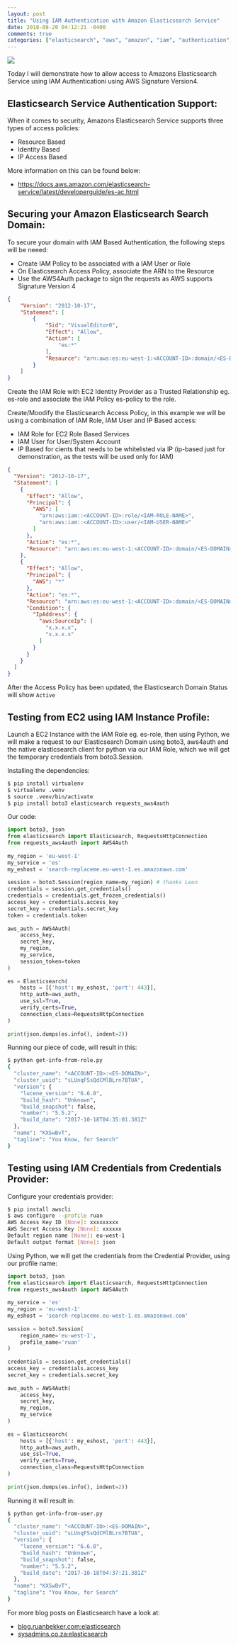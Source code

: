 ```yaml
---
layout: post
title: "Using IAM Authentication with Amazon Elasticsearch Service"
date: 2018-08-20 04:12:21 -0400
comments: true
categories: ["elasticsearch", "aws", "amazon", "iam", "authentication", "security", "python"] 
---
```


![](https://objects.ruanbekker.com/assets/images/aws-logo.png)

Today I will demonstrate how to allow access to Amazons Elasticsearch Service using IAM Authenticationi using AWS Signature Version4.

## Elasticsearch Service Authentication Support:

When it comes to security, Amazons Elasticsearch Service supports three types of access policies:

- Resource Based
- Identity Based
- IP Access Based

More information on this can be found below:
- https://docs.aws.amazon.com/elasticsearch-service/latest/developerguide/es-ac.html

## Securing your Amazon Elasticsearch Search Domain:

To secure your domain with IAM Based Authentication, the following steps will be neeed:

- Create IAM Policy to be associated with a IAM User or Role
- On Elasticsearch Access Policy, associate the ARN to the Resource
- Use the AWS4Auth package to sign the requests as AWS supports Signature Version 4

```json
{
    "Version": "2012-10-17",
    "Statement": [
        {
            "Sid": "VisualEditor0",
            "Effect": "Allow",
            "Action": [
                "es:*"
            ],
            "Resource": "arn:aws:es:eu-west-1:<ACCOUNT-ID>:domain/<ES-DOMAIN>"
        }
    ]
}
```

Create the IAM Role with EC2 Identity Provider as a Trusted Relationship eg. es-role and associate the IAM Policy es-policy to the role.

Create/Moodify the Elasticsearch Access Policy, in this example we will be using a combination of IAM Role, IAM User and IP Based access:

- IAM Role for EC2 Role Based Services
- IAM User for User/System Account
- IP Based for cients that needs to be whitelisted via IP (ip-based just for demonstration, as the tests will be used only for IAM)

```json
{
  "Version": "2012-10-17",
  "Statement": [
    {
      "Effect": "Allow",
      "Principal": {
        "AWS": [
          "arn:aws:iam::<ACCOUNT-ID>:role/<IAM-ROLE-NAME>",
          "arn:aws:iam::<ACCOUNT-ID>:user/<IAM-USER-NAME>"
        ]
      },
      "Action": "es:*",
      "Resource": "arn:aws:es:eu-west-1:<ACCOUNT-ID>:domain/<ES-DOMAIN>/*"
    },
    {
      "Effect": "Allow",
      "Principal": {
        "AWS": "*"
      },
      "Action": "es:*",
      "Resource": "arn:aws:es:eu-west-1:<ACCOUNT-ID>:domain/<ES-DOMAIN>/*",
      "Condition": {
        "IpAddress": {
          "aws:SourceIp": [
            "x.x.x.x",
            "x.x.x.x"
          ]
        }
      }
    }
  ]
}
```

After the Access Policy has been updated, the Elasticsearch Domain Status will show `Active`

## Testing from EC2 using IAM Instance Profile:

Launch a EC2 Instance with the IAM Role eg. es-role, then using Python, we will make a request to our Elasticsearch Domain using boto3, aws4auth and the native elasticsearch client for python via our IAM Role, which we will get the temporary credentials from boto3.Session.

Installing the dependencies:

```bash
$ pip install virtualenv
$ virtualenv .venv
$ source .venv/bin/activate
$ pip install boto3 elasticsearch requests_aws4auth
```

Our code:

```python
import boto3, json
from elasticsearch import Elasticsearch, RequestsHttpConnection
from requests_aws4auth import AWS4Auth
 
my_region = 'eu-west-1'
my_service = 'es'
my_eshost = 'search-replaceme.eu-west-1.es.amazonaws.com'
 
session = boto3.Session(region_name=my_region) # thanks Leon
credentials = session.get_credentials()
credentials = credentials.get_frozen_credentials()
access_key = credentials.access_key
secret_key = credentials.secret_key
token = credentials.token
 
aws_auth = AWS4Auth(
    access_key,
    secret_key,
    my_region,
    my_service,
    session_token=token
)
 
es = Elasticsearch(
    hosts = [{'host': my_eshost, 'port': 443}],
    http_auth=aws_auth,
    use_ssl=True,
    verify_certs=True,
    connection_class=RequestsHttpConnection
)
 
print(json.dumps(es.info(), indent=2))
```

Running our piece of code, will result in this:

```bash
$ python get-info-from-role.py
{
  "cluster_name": "<ACCOUNT-ID>:<ES-DOMAIN>",
  "cluster_uuid": "sLUnqFSsQdCMlBLrn7BTUA",
  "version": {
    "lucene_version": "6.6.0",
    "build_hash": "Unknown",
    "build_snapshot": false,
    "number": "5.5.2",
    "build_date": "2017-10-18T04:35:01.381Z"
  },
  "name": "KXSwBvT",
  "tagline": "You Know, for Search"
}
```

## Testing using IAM Credentials from Credentials Provider:

Configure your credentials provider:

```bash
$ pip install awscli
$ aws configure --profile ruan
AWS Access Key ID [None]: xxxxxxxxx
AWS Secret Access Key [None]: xxxxxx
Default region name [None]: eu-west-1
Default output format [None]: json
```

Using Python, we will get the credentials from the Credential Provider, using our profile name:

```python
import boto3, json
from elasticsearch import Elasticsearch, RequestsHttpConnection
from requests_aws4auth import AWS4Auth
 
my_service = 'es'
my_region = 'eu-west-1'
my_eshost = 'search-replaceme.eu-west-1.es.amazonaws.com'
 
session = boto3.Session(
    region_name='eu-west-1',
    profile_name='ruan'
)
 
credentials = session.get_credentials()
access_key = credentials.access_key
secret_key = credentials.secret_key
 
aws_auth = AWS4Auth(
    access_key,
    secret_key,
    my_region,
    my_service
)
 
es = Elasticsearch(
    hosts = [{'host': my_eshost, 'port': 443}],
    http_auth=aws_auth,
    use_ssl=True,
    verify_certs=True,
    connection_class=RequestsHttpConnection
)
 
print(json.dumps(es.info(), indent=2))
```

Running it will result in:

```bash
$ python get-info-from-user.py
{
  "cluster_name": "<ACCOUNT-ID>:<ES-DOMAIN>",
  "cluster_uuid": "sLUnqFSsQdCMlBLrn7BTUA",
  "version": {
    "lucene_version": "6.6.0",
    "build_hash": "Unknown",
    "build_snapshot": false,
    "number": "5.5.2",
    "build_date": "2017-10-18T04:37:21.381Z"
  },
  "name": "KXSwBvT",
  "tagline": "You Know, for Search"
}
```

For more blog posts on Elasticsearch have a look at:
- [blog.ruanbekker.com:elasticsearch](http://blog.ruanbekker.com/blog/categories/elasticsearch) 
- [sysadmins.co.za:elasticsearch](https://sysadmins.co.za/tags/elasticsearch)

